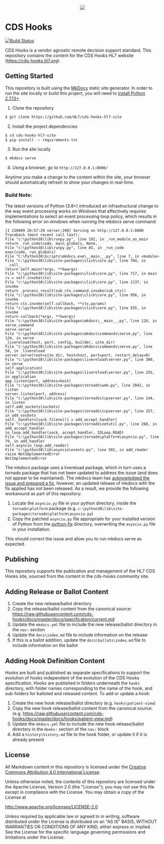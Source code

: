 <p align="center">
  <img src="https://github.com/cds-hooks/hl7-site/raw/master/logo.png">
</p>

# CDS Hooks

[![Build Status](https://api.travis-ci.org/cds-hooks/hl7-site.svg)](https://travis-ci.org/cds-hooks/hl7-site)

CDS Hooks is a vendor agnostic remote decision support standard. This repository contains the content for the CDS Hooks HL7 website (https://cds-hooks.hl7.org).

## Getting Started

This repository is built using the [MkDocs](http://www.mkdocs.org/) static site generator. In order to run the site locally or build this project, you will need to [install Python 2.7.13+](http://docs.python-guide.org/en/latest/starting/installation/).

1. Clone the repository

```sh
$ git clone https://github.com/HL7/cds-hooks-hl7-site
```

2. Install the project dependencies

```sh
$ cd cds-hooks-hl7-site
$ pip install -r requirements.txt
```

3. Run the site locally

```sh
$ mkdocs serve
```

4. Using a browser, go to `http://127.0.0.1:8000/`

Anytime you make a change to the content within the site, your browser should automatically refresh to show your changes in real-time.

### Build Note:

The latest versions of Python (3.8+) introduced an infrastructural change to the way event processing works on Windows that effectively requires implementations to select an event processing loop policy, which results in the following error on windows when running the mkdocs serve command:

```
[I 210609 20:57:29 server:298] Serving on http://127.0.0.1:8000
Traceback (most recent call last):
File "c:\python38\lib\runpy.py", line 192, in _run_module_as_main
return _run_code(code, main_globals, None,
File "c:\python38\lib\runpy.py", line 85, in _run_code
exec(code, run_globals)
File "C:\Python38\Scripts\mkdocs.exe\__main__.py", line 7, in <module>
File "c:\python38\lib\site-packages\click\core.py", line 764, in __call__
return self.main(*args, **kwargs)
File "c:\python38\lib\site-packages\click\core.py", line 717, in main
rv = self.invoke(ctx)
File "c:\python38\lib\site-packages\click\core.py", line 1137, in invoke
return _process_result(sub_ctx.command.invoke(sub_ctx))
File "c:\python38\lib\site-packages\click\core.py", line 956, in invoke
return ctx.invoke(self.callback, **ctx.params)
File "c:\python38\lib\site-packages\click\core.py", line 555, in invoke
return callback(*args, **kwargs)
File "c:\python38\lib\site-packages\mkdocs\__main__.py", line 128, in serve_command
serve.serve(
File "c:\python38\lib\site-packages\mkdocs\commands\serve.py", line 124, in serve
_livereload(host, port, config, builder, site_dir)
File "c:\python38\lib\site-packages\mkdocs\commands\serve.py", line 58, in _livereload
server.serve(root=site_dir, host=host, port=port, restart_delay=0)
File "c:\python38\lib\site-packages\livereload\server.py", line 300, in serve
self.application(
File "c:\python38\lib\site-packages\livereload\server.py", line 255, in application
app.listen(port, address=host)
File "c:\python38\lib\site-packages\tornado\web.py", line 2042, in listen
server.listen(port, address)
File "c:\python38\lib\site-packages\tornado\tcpserver.py", line 144, in listen
self.add_sockets(sockets)
File "c:\python38\lib\site-packages\tornado\tcpserver.py", line 157, in add_sockets
self._handlers[sock.fileno()] = add_accept_handler(
File "c:\python38\lib\site-packages\tornado\netutil.py", line 268, in add_accept_handler
io_loop.add_handler(sock, accept_handler, IOLoop.READ)
File "c:\python38\lib\site-packages\tornado\platform\asyncio.py", line 79, in add_handler
self.asyncio_loop.add_reader(
File "c:\python38\lib\asyncio\events.py", line 501, in add_reader
raise NotImplementedError
NotImplementedError
```

The mkdocs package uses a livereload package, which in turn uses a tornado package that has not been updated to address the issue (and does not appear to be maintained). The mkdocs team has [acknowledged the issue and prepared a fix](https://github.com/mkdocs/mkdocs/issues/1885), however, an updated release of mkdocs with the fix applied has not been released. As a result, we provide the following workaround as part of this repository:

1. Locate the `asyncio.py` file in your python directory, inside the `tornado\platform` package (e.g. `c:\python38\lib\site-packages\tornado\platform\asyncio.py`)
2. Copy the patched `asyncio.py` file appropriate for your installed version of Python from the [python-fix](python-fix) directory, overwriting the `asyncio.py` file in your installation.

This should correct the issue and allow you to run mkdocs serve as expected.

## Publishing

This repository supports the publication and management of the HL7 CDS Hooks site, sourced from the content in the cds-hooks community site.

## Adding Release or Ballot Content

1. Create the new release/ballot directory
2. Copy the release/ballot content from the canonical source: https://raw.githubusercontent.com/cds-hooks/docs/master/docs/specification/current.md
3. Update the `mkdocs.yml` file to include the new release/ballot directory in the `nav:` section
4. Update the `docs\index.md` file to include information on the release
5. If this is a ballot addition, update the `docs\ballots\index.md` file to include information on the ballot

## Adding Hook Definition Content

Hooks are built and published as separate specifications to support the evolution of hooks independent of the evolution of the CDS Hooks specification. Hooks are published in folders underneath the `hooks` directory, with folder names corresponding to the name of the hook, and sub-folders for balloted and released content. To add or update a hook:

1. Create the new hook release/ballot directory (e.g. `hooks\patient-view`)
2. Copy the new hook release/ballot content from the canonical source: (e.g. https://raw.githubusercontent.com/cds-hooks/docs/master/docs/hooks/patient-view.md)
3. Update the `mkdocs.yml` file to include the new hook release/ballot directory in the `Hooks:` section of the `nav:` block
4. Add a `history\history.md` file to the hook folder, or update it if it is already present

## License

All Markdown content in this repository is licensed under the [Creative Commons Attribution 4.0 International License](https://creativecommons.org/licenses/by/4.0/).

Unless otherwise noted, the contents of this repository
are licensed under the Apache License, Version 2.0 (the "License");
you may not use this file except in compliance with the License.
You may obtain a copy of the License at

   http://www.apache.org/licenses/LICENSE-2.0

Unless required by applicable law or agreed to in writing, software
distributed under the License is distributed on an "AS IS" BASIS,
WITHOUT WARRANTIES OR CONDITIONS OF ANY KIND, either express or implied.
See the License for the specific language governing permissions and
limitations under the License.
